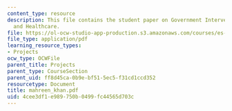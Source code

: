 ```yaml
---
content_type: resource
description: This file contains the student paper on Government Intervention ? Prevention
  and Healthcare.
file: https://ol-ocw-studio-app-production.s3.amazonaws.com/courses/es-253-aids-and-poverty-in-africa-spring-2005/4cee3df1e989750b0499fc44565d703c_mahreen_khan.pdf
file_type: application/pdf
learning_resource_types:
- Projects
ocw_type: OCWFile
parent_title: Projects
parent_type: CourseSection
parent_uid: ff8d45ca-0b9e-bf51-5ec5-f31cd1ccd352
resourcetype: Document
title: mahreen_khan.pdf
uid: 4cee3df1-e989-750b-0499-fc44565d703c
---
```

